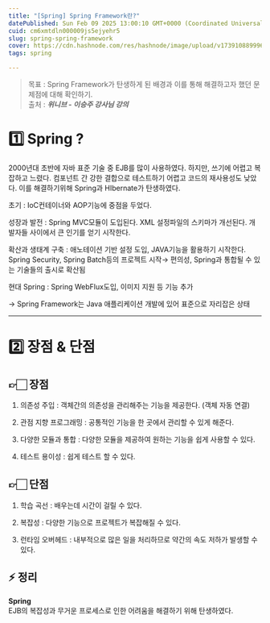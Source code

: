 ```yaml
---
title: "[Spring] Spring Framework란?"
datePublished: Sun Feb 09 2025 13:00:10 GMT+0000 (Coordinated Universal Time)
cuid: cm6xmtdln000009js5ejyehr5
slug: spring-spring-framework
cover: https://cdn.hashnode.com/res/hashnode/image/upload/v1739108899965/582f6e67-da48-409e-a3e7-351c0ea0b810.png
tags: spring

---
```


> 목표 : Spring Framework가 탄생하게 된 배경과 이를 통해 해결하고자 했던 문제점에 대해 확인하기.  
> 출처 : ***위니브 - 이승주 강사님 강의***

# 1️⃣ Spring ?

2000년대 초반에 자바 표준 기술 중 EJB를 많이 사용하였다. 하지만, 쓰기에 어렵고 복잡하고 느렸다. 컴포넌트 간 강한 결합으로 테스트하기 어렵고 코드의 재사용성도 낮았다. 이를 해결하기위해 Spring과 HIbernate가 탄생하였다.

초기 : IoC컨테이너와 AOP기능에 중점을 두었다.

성장과 발전 : Spring MVC모듈이 도입된다. XML 설정파일의 스키마가 개선된다. 개발자들 사이에서 큰 인기를 얻기 시작한다.

확산과 생태계 구축 : 애노테이션 기반 설정 도입, JAVA기능을 활용하기 시작한다. Spring Security, Spring Batch등의 프로젝트 시작→ 편의성, Spring과 통합될 수 있는 기술들의 출시로 확산됨

현대 Spring : Spring WebFlux도입, 이미지 지원 등 기능 추가

→ Spring Framework는 Java 애플리케이션 개발에 있어 표준으로 자리잡은 상태

---

# 2️⃣ 장점 & 단점

## 👉🏻 장점

1. 의존성 주입 : 객체간의 의존성을 관리해주는 기능을 제공한다. (객체 자동 연결)
    
2. 관점 지향 프로그래밍 : 공통적인 기능을 한 곳에서 관리할 수 있게 해준다.
    
3. 다양한 모듈과 통합 : 다양한 모듈을 제공하여 원하는 기능을 쉽게 사용할 수 있다.
    
4. 테스트 용이성 : 쉽게 테스트 할 수 있다.
    

## 👉🏻 단점

1. 학습 곡선 : 배우는데 시간이 걸릴 수 있다.
    
2. 복잡성 : 다양한 기능으로 프로젝트가 복잡해질 수 있다.
    
3. 런타임 오버헤드 : 내부적으로 많은 일을 처리하므로 약간의 속도 저하가 발생할 수 있다.
    

## ⚡ 정리

**Spring**  
EJB의 복잡성과 무거운 프로세스로 인한 어려움을 해결하기 위해 탄생하였다.